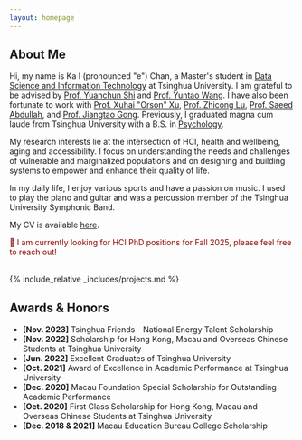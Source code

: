 ```yaml
---
layout: homepage
---
```


## About Me

Hi, my name is Ka I (pronounced "e") Chan, a Master's student in [Data Science and Information Technology](https://gix.tsinghua.edu.cn/en/) at Tsinghua University. I am grateful to be advised by [Prof. Yuanchun Shi](https://scholar.google.com/citations?user=TZm3-pwAAAAJ&hl=en) and [Prof. Yuntao Wang](https://pi.cs.tsinghua.edu.cn/lab/people/YuntaoWang/en/). 
I have also been fortunate to work with [Prof. Xuhai "Orson" Xu](https://orsonxu.com/), [Prof. Zhicong Lu](https://www.cs.cityu.edu.hk/~zhiconlu/), [Prof. Saeed Abdullah](https://saeedabdullah.com/), and [Prof. Jiangtao Gong](https://air.tsinghua.edu.cn/en/info/1046/1477.htm). 
Previously, I graduated magna cum laude from Tsinghua University with a B.S. in [Psychology](https://www.psych.tsinghua.edu.cn/xlxxen/).

My research interests lie at the intersection of HCI, health and wellbeing, aging and accessibility. I focus on understanding the needs and challenges of vulnerable and marginalized populations and on designing and building systems to empower and enhance their quality of life. 

In my daily life, I enjoy various sports and have a passion on music. I used to play the piano and guitar and was a percussion member of the Tsinghua University Symphonic Band.

My CV is available [here](assets\files\KaIChan_CV.pdf). 

<div style="color: #8B0000;">🫡 I am currently looking for HCI PhD positions for Fall 2025, please feel free to reach out!</div>

<br>

{% include_relative _includes/projects.md %}


<!-- {% include_relative _includes/publications.md %} -->


<!-- ## Collaboration -->

<!-- - **[Feb. 2020]** Our paper about incremental learning is accepted to CVPR 2020.
- **[Feb. 2020]** We will host the ACM Multimedia Asia 2020 conference in Singapore!
- **[Sept. 2019]** Our paper about few-shot learning is accepted to NeurIPS 2019. -->
<!-- - **[Feb. 2023]** <a href="https://www.sciencedirect.com/science/article/pii/S089990072200346X" target="_blank">*Low muscle mass is associated with a higher risk of all–cause and cardiovascular disease–specific mortality in cancer survivors*</a> has been accepted by **Nutrition**.
- **[Aug. 2021]** <a href="https://www.jmcp.org/doi/full/10.18553/jmcp.2021.27.10.1482" target="_blank">*Validation of EHR medication fill data obtained through electronic linkage with pharmacies*</a> has been accepted by the **Journal of Managed Care & Specialty Pharmacy**.
- **[Jan. 2021]** <a href="https://onlinelibrary.wiley.com/doi/abs/10.1111/jocd.13486" target="_blank">*Quantitative evaluation of rejuvenation treatment of nasolabial fold wrinkles by regression model and 3D photography*</a> has been accepted by the **Journal of Cosmetic Dermatology**. -->


## Awards & Honors

- **[Nov. 2023]** Tsinghua Friends - National Energy Talent Scholarship
- **[Nov. 2022]** Scholarship for Hong Kong, Macau and Overseas Chinese Students at Tsinghua University
- **[Jun. 2022]** Excellent Graduates of Tsinghua University
- **[Oct. 2021]** Award of Excellence in Academic Performance at Tsinghua University
- **[Dec. 2020]** Macau Foundation Special Scholarship for Outstanding Academic Performance
- **[Oct. 2020]** First Class Scholarship for Hong Kong, Macau and Overseas Chinese Students at Tsinghua University
- **[Dec. 2018 & 2021]** Macau Education Bureau College Scholarship
